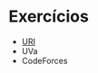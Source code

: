 # Exercícios

- [URI](https://github.com/ErikaEspindola/Maratona/tree/master/Grafos/Exercicios/URI)
- UVa
- CodeForces
